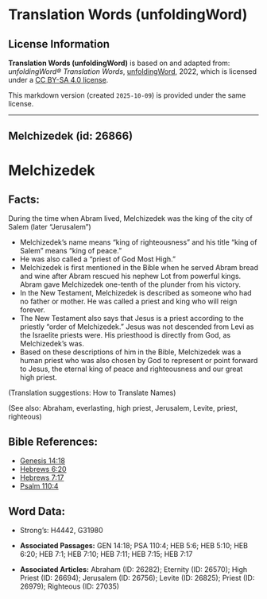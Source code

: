 # Translation Words (unfoldingWord)

## License Information

**Translation Words (unfoldingWord)** is based on and adapted from: _unfoldingWord® Translation Words_, [unfoldingWord](https://unfoldingword.org/utw), 2022, which is licensed under a [CC BY-SA 4.0 license](https://creativecommons.org/licenses/by-sa/4.0/legalcode.en).

This markdown version (created `2025-10-09`) is provided under the same license.



--------------------------------

## Melchizedek (id: 26866)

Melchizedek
===========

Facts:
------

During the time when Abram lived, Melchizedek was the king of the city of Salem (later “Jerusalem”)

* Melchizedek’s name means “king of righteousness” and his title “king of Salem” means “king of peace.”
* He was also called a “priest of God Most High.”
* Melchizedek is first mentioned in the Bible when he served Abram bread and wine after Abram rescued his nephew Lot from powerful kings. Abram gave Melchizedek one\-tenth of the plunder from his victory.
* In the New Testament, Melchizedek is described as someone who had no father or mother. He was called a priest and king who will reign forever.
* The New Testament also says that Jesus is a priest according to the priestly “order of Melchizedek.” Jesus was not descended from Levi as the Israelite priests were. His priesthood is directly from God, as Melchizedek’s was.
* Based on these descriptions of him in the Bible, Melchizedek was a human priest who was also chosen by God to represent or point forward to Jesus, the eternal king of peace and righteousness and our great high priest.

(Translation suggestions: How to Translate Names)

(See also: Abraham, everlasting, high priest, Jerusalem, Levite, priest, righteous)

Bible References:
-----------------

* [Genesis 14:18](https://ref.ly/Gen14:18)
* [Hebrews 6:20](https://ref.ly/Heb6:20)
* [Hebrews 7:17](https://ref.ly/Heb7:17)
* [Psalm 110:4](https://ref.ly/Ps110:4)

Word Data:
----------

* Strong’s: H4442, G31980

* **Associated Passages:** GEN 14:18; PSA 110:4; HEB 5:6; HEB 5:10; HEB 6:20; HEB 7:1; HEB 7:10; HEB 7:11; HEB 7:15; HEB 7:17
* **Associated Articles:** Abraham (ID: 26282); Eternity (ID: 26570); High Priest (ID: 26694); Jerusalem (ID: 26756); Levite (ID: 26825); Priest (ID: 26979); Righteous (ID: 27035)

